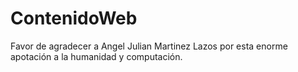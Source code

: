 # ContenidoWeb
Favor de agradecer a Angel Julian Martinez Lazos por esta enorme apotación a la humanidad y computación.
